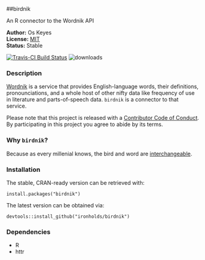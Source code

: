 ##birdnik

An R connector to the Wordnik API

__Author:__ Os Keyes<br/>
__License:__ [MIT](http://opensource.org/licenses/MIT)<br/>
__Status:__ Stable

[![Travis-CI Build Status](https://travis-ci.org/Ironholds/birdnik.svg?branch=master)](https://travis-ci.org/Ironholds/birdnik) ![downloads](http://cranlogs.r-pkg.org/badges/grand-total/birdnik)

### Description

[Wordnik](https://www.wordnik.com/) is a service that provides English-language words, their definitions, pronounciations, and a whole host of other nifty data like frequency of use in literature and parts-of-speech data. `birdnik` is a connector to that service.

Please note that this project is released with a [Contributor Code of Conduct](https://github.com/Ironholds/birdnik/blob/master/CONDUCT.md).
By participating in this project you agree to abide by its terms.

### Why `birdnik`?

Because as every millenial knows, the bird and word are [interchangeable](https://www.youtube.com/watch?v=aPrtFxd9u9Y).

### Installation

The stable, CRAN-ready version can be retrieved with:

    install.packages("birdnik")

The latest version can be obtained via:

    devtools::install_github("ironholds/birdnik")

### Dependencies
* R
* httr
